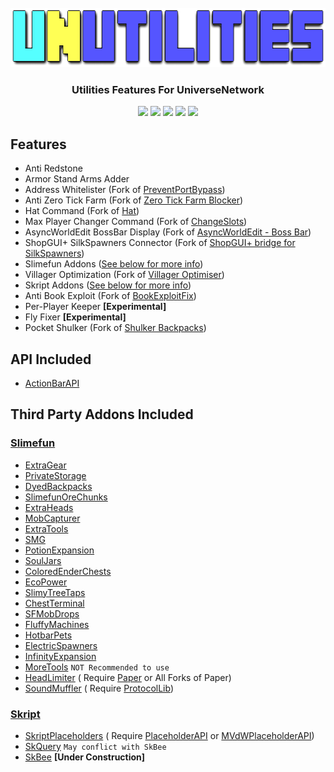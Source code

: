 <!-- PROJECT LOGO -->
<br />
<div align="center">
  <a href="http://github.com/UniverseNetwork/UNUtilities">
    <img src="src/main/resources/icon.png" alt="Logo" width="663" height="95">
  </a>
  <h3 align="center">Utilities Features For UniverseNetwork</h3>
  <p align="center">
    <a href="http://github.com/UniverseNetwork/UNUtilities/graphs/contributors"><img src="http://img.shields.io/github/contributors/UniverseNetwork/UNUtilities?style=for-the-badge"/></a>
    <a href="http://github.com/UniverseNetwork/UNUtilities/network/members"><img src="http://img.shields.io/github/forks/UniverseNetwork/UNUtilities?style=for-the-badge"/></a>
    <a href="http://github.com/UniverseNetwork/UNUtilities/stargazers"><img src="http://img.shields.io/github/stars/UniverseNetwork/UNUtilities?style=for-the-badge"/></a>
    <a href="http://github.com/UniverseNetwork/UNUtilities/issues"><img src="http://img.shields.io/github/issues/UniverseNetwork/UNUtilities?style=for-the-badge"/></a>
    <a href="http://github.com/UniverseNetwork/UNUtilities"><img src="http://img.shields.io/github/languages/code-size/UniverseNetwork/UNUtilities?style=for-the-badge"/></a>
  </p>
</div>

## Features

- Anti Redstone
- Armor Stand Arms Adder
- Address Whitelister (Fork of [PreventPortBypass](http://spigotmc.org/resources/54934))
- Anti Zero Tick Farm (Fork of [Zero Tick Farm Blocker](http://spigotmc.org/resources/72737))
- Hat Command (Fork of [Hat](http://spigotmc.org/resources/33980))
- Max Player Changer Command (Fork of [ChangeSlots](http://spigotmc.org/resources/49648))
- AsyncWorldEdit BossBar Display (Fork of [AsyncWorldEdit - Boss Bar](http://spigotmc.org/resources/76600))
- ShopGUI+ SilkSpawners Connector (Fork of [ShopGUI+ bridge for SilkSpawners](http://spigotmc.org/resources/73949))
- Slimefun Addons ([See below for more info](#slimefun))
- Villager Optimization (Fork of [Villager Optimiser](http://spigotmc.org/resources/68517))
- Skript Addons ([See below for more info](#skript))
- Anti Book Exploit (Fork of [BookExploitFix](http://spigotmc.org/resources/5897))
- Per-Player Keeper **[Experimental]**
- Fly Fixer **[Experimental]**
- Pocket Shulker (Fork of [Shulker Backpacks](http://spigotmc.org/resources/67466))

## API Included

- [ActionBarAPI](http://spigotmc.org/resources/1315)

## Third Party Addons Included

### [Slimefun](http://thebusybiscuit.github.io/builds)

- [ExtraGear](http://thebusybiscuit.github.io/builds/TheBusyBiscuit/ExtraGear/master)
- [PrivateStorage](http://thebusybiscuit.github.io/builds/TheBusyBiscuit/PrivateStorage/master)
- [DyedBackpacks](http://thebusybiscuit.github.io/builds/TheBusyBiscuit/DyedBackpacks/master)
- [SlimefunOreChunks](http://thebusybiscuit.github.io/builds/TheBusyBiscuit/SlimefunOreChunks/master)
- [ExtraHeads](http://thebusybiscuit.github.io/builds/TheBusyBiscuit/ExtraHeads/master)
- [MobCapturer](http://thebusybiscuit.github.io/builds/TheBusyBiscuit/MobCapturer/master)
- [ExtraTools](http://thebusybiscuit.github.io/builds/Sfiguz7/ExtraTools/master)
- [SMG](http://thebusybiscuit.github.io/builds/Sefiraat/SMG/master)
- [PotionExpansion](http://thebusybiscuit.github.io/builds/EpicPlayerA10/PotionExpansion/master)
- [SoulJars](http://thebusybiscuit.github.io/builds/TheBusyBiscuit/SoulJars/master)
- [ColoredEnderChests](http://thebusybiscuit.github.io/builds/TheBusyBiscuit/ColoredEnderChests/master)
- [EcoPower](http://thebusybiscuit.github.io/builds/TheBusyBiscuit/EcoPower/master)
- [SlimyTreeTaps](http://thebusybiscuit.github.io/builds/TheBusyBiscuit/SlimyTreeTaps/master)
- [ChestTerminal](http://thebusybiscuit.github.io/builds/TheBusyBiscuit/ChestTerminal/master)
- [SFMobDrops](http://thebusybiscuit.github.io/builds/WalshyDev/SFMobDrops/main)
- [FluffyMachines](http://thebusybiscuit.github.io/builds/NCBPFluffyBear/FluffyMachines/master)
- [HotbarPets](http://thebusybiscuit.github.io/builds/TheBusyBiscuit/HotbarPets/master)
- [ElectricSpawners](http://thebusybiscuit.github.io/builds/TheBusyBiscuit/ElectricSpawners/master)
- [InfinityExpansion](http://thebusybiscuit.github.io/builds/Mooy1/InfinityExpansion/master)
- [MoreTools](http://thebusybiscuit.github.io/builds/LinoxGH/MoreTools/build) `NOT Recommended to use`
- [HeadLimiter](http://thebusybiscuit.github.io/builds/J3fftw1/HeadLimiter/master) (
  Require [Paper](http://papermc.io/downloads) or All Forks of Paper)
- [SoundMuffler](http://thebusybiscuit.github.io/builds/J3fftw1/SoundMuffler/master) (
  Require [ProtocolLib](http://spigotmc.org/resources/1997))

### [Skript](http://skunity.com/downloads)

- [SkriptPlaceholders](http://github.com/APickledWalrus/skript-placeholders/releases) (
  Require [PlaceholderAPI](http://spigotmc.org/resources/6245)
  or [MVdWPlaceholderAPI](http://spigotmc.org/resources/11182))
- [SkQuery](http://github.com/SkQuery/SkQuery/releases) `May conflict with SkBee`
- [SkBee](http://github.com/ShaneBeee/SkBee/releases) **[Under Construction]**
